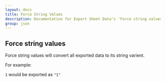 ```yaml
---
layout: docs
title: Force String Values
description: Documentation for Export Sheet Data's 'Force string values' option.
group: json
---
```


Force string values
-------------------
Force string values will convert all exported data to its string varient.

For example:

`1` would be exported as `"1"`
